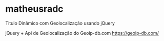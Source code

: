 # matheusradc

Titulo Dinâmico com Geolocalização usando jQuery

jQuery + Api de Geolocalização do Geoip-db.com https://geoip-db.com/

